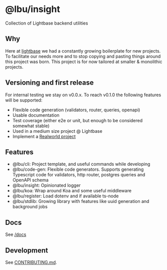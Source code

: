 # @lbu/insight

Collection of Lightbase backend utilities

## Why

Here at [lightbase](https://lightbase.nl) we had a constantly growing
boilerplate for new projects. To facilitate our needs more and to stop copying
and pasting things around this project was born. This project is for now
tailored at smaller & monolithic projects.

## Versioning and first release

For internal testing we stay on v0.0.x. To reach v0.1.0 the following features
will be supported:

- Flexible code generation (validators, router, queries, openapi)
- Usable documentation
- Test coverage (either e2e or unit, but enough to be considered somewhat
  stable)
- Used in a medium size project @ Lightbase
- Implement a [Realworld project](https://github.com/gothinkster/realworld)

## Features

- @lbu/cli: Project template, and useful commands while developing
- @lbu/code-gen: Flexible code generators. Supports generating Typescript code
  for validators, http router, postgres queries and OpenAPI schema
- @lbu/insight: Opinionated logger
- @lbu/koa: Wrap around Koa and some useful middleware
- @lbu/register: Load dotenv and if available ts-node
- @lbu/stdlib: Growing library with features like uuid generation and background
  jobs

## Docs

See [/docs](/docs/README.md)

## Development

See [CONTRIBUTING.md](/CONTRIBUTING.md).
